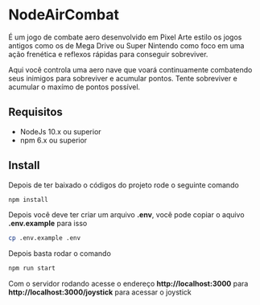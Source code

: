 # NodeAirCombat

É um jogo de combate aero desenvolvido em Pixel Arte estilo os jogos antigos como os de Mega Drive ou Super Nintendo como foco em uma ação frenética e reflexos rápidas para conseguir sobreviver.

Aqui você controla uma aero nave que voará continuamente combatendo seus inimigos para sobreviver e acumular pontos. Tente sobreviver e acumular o maxímo de pontos possível.

## Requisitos
 * NodeJs 10.x ou superior
 * npm 6.x ou superior

## Install
Depois de ter baixado o códigos do projeto rode o seguinte comando
```bash
npm install
```
Depois você deve ter criar um arquivo **.env**, você pode copiar o aquivo **.env.example** para isso
```bash
cp .env.example .env
```

Depois basta rodar o comando
```bash
npm run start
```

Com o servidor rodando acesse o endereço **http://localhost:3000** para **http://localhost:3000/joystick** para acessar o joystick
